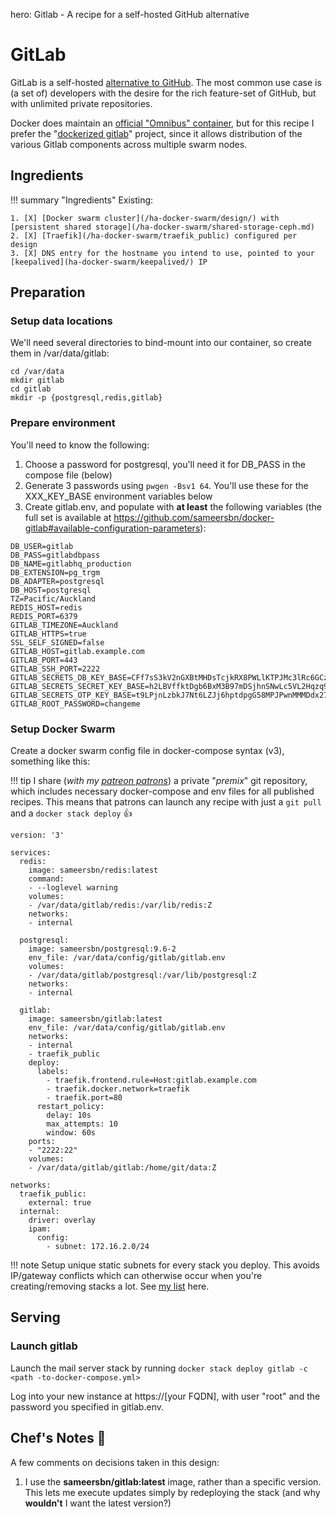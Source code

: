 hero: Gitlab - A recipe for a self-hosted GitHub alternative

# GitLab

GitLab is a self-hosted [alternative to GitHub](https://about.gitlab.com/comparison/). The most common use case is (a set of) developers with the desire for the rich feature-set of GitHub, but with unlimited private repositories.

Docker does maintain an [official "Omnibus" container](https://docs.gitlab.com/omnibus/docker/README.html), but for this recipe I prefer the "[dockerized gitlab](https://github.com/sameersbn/docker-gitlab)" project, since it allows distribution of the various Gitlab components across multiple swarm nodes.

## Ingredients

!!! summary "Ingredients"
    Existing:

    1. [X] [Docker swarm cluster](/ha-docker-swarm/design/) with [persistent shared storage](/ha-docker-swarm/shared-storage-ceph.md)
    2. [X] [Traefik](/ha-docker-swarm/traefik_public) configured per design
    3. [X] DNS entry for the hostname you intend to use, pointed to your [keepalived](ha-docker-swarm/keepalived/) IP

## Preparation

### Setup data locations

We'll need several directories to bind-mount into our container, so create them in /var/data/gitlab:

```
cd /var/data
mkdir gitlab
cd gitlab
mkdir -p {postgresql,redis,gitlab}
```

### Prepare environment

You'll need to know the following:

1. Choose a password for postgresql, you'll need it for DB_PASS in the compose file (below)
2. Generate 3 passwords using ```pwgen -Bsv1 64```. You'll use these for the XXX_KEY_BASE environment variables below
2. Create gitlab.env, and populate with **at least** the following variables (the full set is available at https://github.com/sameersbn/docker-gitlab#available-configuration-parameters):
```
DB_USER=gitlab
DB_PASS=gitlabdbpass
DB_NAME=gitlabhq_production
DB_EXTENSION=pg_trgm
DB_ADAPTER=postgresql
DB_HOST=postgresql
TZ=Pacific/Auckland
REDIS_HOST=redis
REDIS_PORT=6379
GITLAB_TIMEZONE=Auckland
GITLAB_HTTPS=true
SSL_SELF_SIGNED=false
GITLAB_HOST=gitlab.example.com
GITLAB_PORT=443
GITLAB_SSH_PORT=2222
GITLAB_SECRETS_DB_KEY_BASE=CFf7sS3kV2nGXBtMHDsTcjkRX8PWLlKTPJMc3lRc6GCzJDdVljZ85NkkzJ8mZbM5
GITLAB_SECRETS_SECRET_KEY_BASE=h2LBVffktDgb6BxM3B97mDSjhnSNwLc5VL2Hqzq9cdrvBtVw48WSp5wKj5HZrJM5
GITLAB_SECRETS_OTP_KEY_BASE=t9LPjnLzbkJ7Nt6LZJj6hptdpgG58MPJPwnMMMDdx27KSwLWHDrz9bMWXQMjq5mp
GITLAB_ROOT_PASSWORD=changeme
```

### Setup Docker Swarm

Create a docker swarm config file in docker-compose syntax (v3), something like this:

!!! tip
    I share (_with my [patreon patrons](https://www.patreon.com/funkypenguin)_) a private "_premix_" git repository, which includes necessary docker-compose and env files for all published recipes. This means that patrons can launch any recipe with just a ```git pull``` and a ```docker stack deploy``` 👍

````
version: '3'

services:
  redis:
    image: sameersbn/redis:latest
    command:
    - --loglevel warning
    volumes:
    - /var/data/gitlab/redis:/var/lib/redis:Z
    networks:
    - internal

  postgresql:
    image: sameersbn/postgresql:9.6-2
    env_file: /var/data/config/gitlab/gitlab.env
    volumes:
    - /var/data/gitlab/postgresql:/var/lib/postgresql:Z
    networks:
    - internal

  gitlab:
    image: sameersbn/gitlab:latest
    env_file: /var/data/config/gitlab/gitlab.env
    networks:
    - internal
    - traefik_public
    deploy:
      labels:
        - traefik.frontend.rule=Host:gitlab.example.com
        - traefik.docker.network=traefik
        - traefik.port=80
      restart_policy:
        delay: 10s
        max_attempts: 10
        window: 60s
    ports:
    - "2222:22"
    volumes:
    - /var/data/gitlab/gitlab:/home/git/data:Z

networks:
  traefik_public:
    external: true
  internal:
    driver: overlay
    ipam:
      config:
        - subnet: 172.16.2.0/24
````

!!! note
    Setup unique static subnets for every stack you deploy. This avoids IP/gateway conflicts which can otherwise occur when you're creating/removing stacks a lot. See [my list](/reference/networks/) here.







## Serving

### Launch gitlab

Launch the mail server stack by running ```docker stack deploy gitlab -c <path -to-docker-compose.yml>```

Log into your new instance at https://[your FQDN], with user "root" and the password you specified in gitlab.env.


## Chef's Notes 📓

A few comments on decisions taken in this design:

1. I use the **sameersbn/gitlab:latest** image, rather than a specific version. This lets me execute updates simply by redeploying the stack (and why **wouldn't** I want the latest version?)